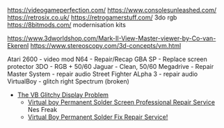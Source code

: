 https://videogameperfection.com/
https://www.consolesunleashed.com/
https://retrosix.co.uk/
https://retrogamerstuff.com/
    3do rgb
https://8bitmods.com/
    modernisation kits

https://www.3dworldshop.com/Mark-II-View-Master-viewer-by-Co-van-EkerenI
https://www.stereoscopy.com/3d-concepts/vm.html

Atari 2600 - video mod
N64 - Repair/Recap
GBA SP - Replace screen protector
3DO - RGB + 50/60
Jaguar - Clean, 50/60
Megadrive - Repair
Master System - repair audio
Street Fighter ALpha 3 - repair audio
VirtualBoy - glitch right
Spectrum (broken)

* [The VB Glitchy Display Problem ](https://www.virtual-boy.com/forums/t/the-vb-glitchy-display-problem/)
    * [Virtual boy Permanent Solder Screen Professional Repair Service ](https://www.virtual-boy.com/forums/t/virtual-boy-permanent-solder-screen-professional-repair-service/#replies) Nes Freak
    * [Virtual Boy Permanent Solder Fix Repair Service! ](https://www.videogamesage.com/forums/topic/1541-~-virtual-boy-permanent-solder-fix-repair-service-~/)



